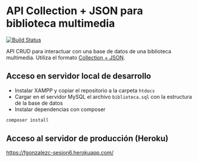 # API Collection + JSON para biblioteca multimedia

[![Build Status](https://travis-ci.org/organizacion-sesion-3-fgonzalezc/sesion6-travis-heroku.svg?branch=master)](https://travis-ci.org/organizacion-sesion-3-fgonzalezc/sesion6-travis-heroku)

API CRUD para interactuar con una base de datos de una biblioteca multimedia. Utiliza el formato [Collection + JSON](http://amundsen.com/media-types/collection/).

## Acceso en servidor local de desarrollo
- Instalar XAMPP y copiar el repositorio a la carpeta `htdocs`
- Cargar en el servidor MySQL el archivo `biblioteca.sql` con la estructura de la base de datos
- Instalar dependencias con composer
``` bash
composer install
```

## Acceso al servidor de producción (Heroku)

https://fgonzalezc-sesion6.herokuapp.com/
